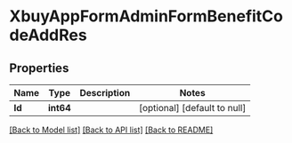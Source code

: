 # XbuyAppFormAdminFormBenefitCodeAddRes

## Properties
Name | Type | Description | Notes
------------ | ------------- | ------------- | -------------
**Id** | **int64** |  | [optional] [default to null]

[[Back to Model list]](../README.md#documentation-for-models) [[Back to API list]](../README.md#documentation-for-api-endpoints) [[Back to README]](../README.md)

